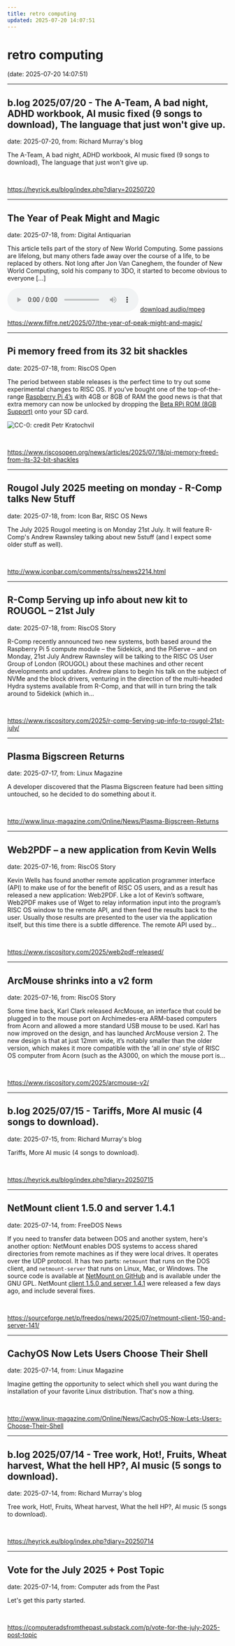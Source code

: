 ```yaml
---
title: retro computing
updated: 2025-07-20 14:07:51
---
```


# retro computing

(date: 2025-07-20 14:07:51)

---

## b.log 2025/07/20 - The A-Team, A bad night, ADHD workbook, AI music fixed (9 songs to download), The language that just won't give up.

date: 2025-07-20, from: Richard Murray's blog

The A-Team, A bad night, ADHD workbook, AI music fixed (9 songs to download), The language that just won't give up. 

<br> 

<https://heyrick.eu/blog/index.php?diary=20250720>

---

## The Year of Peak Might and Magic

date: 2025-07-18, from: Digital Antiquarian

This article tells part of the story of New World Computing. Some passions are lifelong, but many others fade away over the course of a life, to be replaced by others. Not long after Jon Van Caneghem, the founder of New World Computing, sold his company to 3DO, it started to become obvious to everyone [&#8230;] 

<audio crossorigin="anonymous" controls="controls">
<source type="audio/mpeg" src="https://www.filfre.net/wp-content/uploads/2025/07/MAINMENU.mp3"></source>
</audio> <a href="https://www.filfre.net/wp-content/uploads/2025/07/MAINMENU.mp3" target="_blank">download audio/mpeg</a><br> 

<https://www.filfre.net/2025/07/the-year-of-peak-might-and-magic/>

---

## Pi memory freed from its 32 bit shackles

date: 2025-07-18, from: RiscOS Open

<p>The period between stable releases is the perfect time to try out some experimental changes to <span class="caps">RISC</span> OS. If you&#8217;ve bought one of the top-of-the-range <a href="https://www.raspberrypi.com/products/raspberry-pi-4-model-b/">Raspberry Pi 4&#8217;s</a> with 4GB or 8GB of <span class="caps">RAM</span> the good news is that that extra memory can now be unlocked by dropping the <a href="/zipfiles/platform/raspberry-pi/BCM2835Dev-8GB.5.31.zip">Beta RPi <span class="caps">ROM</span> &#40;8GB Support)</a> onto your SD card.</p>
<p><img src="/images/third_party/ddr-memory.png" title="CC-0: credit Petr Kratochvil" alt="CC-0: credit Petr Kratochvil" /></p> 

<br> 

<https://www.riscosopen.org/news/articles/2025/07/18/pi-memory-freed-from-its-32-bit-shackles>

---

## Rougol July 2025 meeting on monday - R-Comp talks New 5tuff

date: 2025-07-18, from: Icon Bar, RISC OS News

The July 2025 Rougol meeting is on Monday 21st July. It will feature R-Comp's Andrew Rawnsley talking about new 5stuff (and I expect some older stuff as well). 

<br> 

<http://www.iconbar.com/comments/rss/news2214.html>

---

## R-Comp 5erving up info about new kit to ROUGOL – 21st July

date: 2025-07-18, from: RiscOS Story

R-Comp recently announced two new systems, both based around the Raspberry Pi 5 compute module &#8211; the 5idekick, and the Pi5erve &#8211; and on Monday, 21st July Andrew Rawnsley will be talking to the RISC OS User Group of London (ROUGOL) about these machines and other recent developments and updates. Andrew plans to begin his talk on the subject of NVMe and the block drivers, venturing in the direction of the multi-headed Hydra systems available from R-Comp, and that will in turn bring the talk around to 5idekick (which in&#8230; 

<br> 

<https://www.riscository.com/2025/r-comp-5erving-up-info-to-rougol-21st-july/>

---

## Plasma Bigscreen Returns

date: 2025-07-17, from: Linux Magazine

<p>A developer discovered that the Plasma Bigscreen feature had been sitting untouched, so he decided to do something about it.</p> 

<br> 

<http://www.linux-magazine.com/Online/News/Plasma-Bigscreen-Returns>

---

## Web2PDF – a new application from Kevin Wells

date: 2025-07-16, from: RiscOS Story

Kevin Wells has found another remote application programmer interface (API) to make use of for the benefit of RISC OS users, and as a result has released a new application: Web2PDF. Like a lot of Kevin&#8217;s software, Web2PDF makes use of Wget to relay information input into the program&#8217;s RISC OS window to the remote API, and then feed the results back to the user. Usually those results are presented to the user via the application itself, but this time there is a subtle difference. The remote API used by&#8230; 

<br> 

<https://www.riscository.com/2025/web2pdf-released/>

---

## ArcMouse shrinks into a v2 form

date: 2025-07-16, from: RiscOS Story

Some time back, Karl Clark released ArcMouse, an interface that could be plugged in to the mouse port on Archimedes-era ARM-based computers from Acorn and allowed a more standard USB mouse to be used. Karl has now improved on the design, and has launched ArcMouse version 2. The new design is that at just 12mm wide, it&#8217;s notably smaller than the older version, which makes it more compatible with the &#8216;all in one&#8217; style of RISC OS computer from Acorn (such as the A3000, on which the mouse port is&#8230; 

<br> 

<https://www.riscository.com/2025/arcmouse-v2/>

---

## b.log 2025/07/15 - Tariffs, More AI music (4 songs to download).

date: 2025-07-15, from: Richard Murray's blog

Tariffs, More AI music (4 songs to download). 

<br> 

<https://heyrick.eu/blog/index.php?diary=20250715>

---

## NetMount client 1.5.0 and server 1.4.1

date: 2025-07-14, from: FreeDOS News

<div class="markdown_content"><p>If you need to transfer data between DOS and another system, here's another option: NetMount enables DOS systems to access shared directories from remote machines as if they were local drives. It operates over the UDP protocol. It has two parts: <code>netmount</code> that runs on the DOS client, and <code>netmount-server</code> that runs on Linux, Mac, or Windows. The source code is available at <a class="" href="https://github.com/jrohel/NetMount" rel="nofollow">NetMount on GitHub</a> and is available under the GNU GPL. NetMount <a class="" href="https://github.com/jrohel/NetMount/releases/tag/client-v1.5.0%2Cserver-v1.4.1" rel="nofollow">client 1.5.0 and server 1.4.1</a> were released a few days ago, and include several fixes.</p></div> 

<br> 

<https://sourceforge.net/p/freedos/news/2025/07/netmount-client-150-and-server-141/>

---

## CachyOS Now Lets Users Choose Their Shell

date: 2025-07-14, from: Linux Magazine

<p>Imagine getting the opportunity to select which shell you want during the installation of your favorite Linux distribution. That's now a thing.</p> 

<br> 

<http://www.linux-magazine.com/Online/News/CachyOS-Now-Lets-Users-Choose-Their-Shell>

---

## b.log 2025/07/14 - Tree work, Hot!, Fruits, Wheat harvest, What the hell HP?, AI music (5 songs to download).

date: 2025-07-14, from: Richard Murray's blog

Tree work, Hot!, Fruits, Wheat harvest, What the hell HP?, AI music (5 songs to download). 

<br> 

<https://heyrick.eu/blog/index.php?diary=20250714>

---

## Vote for the July 2025 + Post Topic

date: 2025-07-14, from: Computer ads from the Past

Let's get this party started. 

<br> 

<https://computeradsfromthepast.substack.com/p/vote-for-the-july-2025-post-topic>

